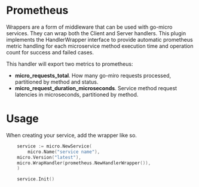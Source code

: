 # Prometheus

Wrappers are a form of middleware that can be used with go-micro services. They can wrap both the Client and Server handlers.
This plugin implements the HandlerWrapper interface to provide automatic prometheus metric handling
for each microservice method execution time and operation count for success and failed cases.

This handler will export two metrics to prometheus:
* **micro_requests_total**. How many go-miro requests processed, partitioned by method and status.
* **micro_request_duration_microseconds**. Service method request latencies in microseconds, partitioned by method.

# Usage

When creating your service, add the wrapper like so.

```go
    service := micro.NewService(
        micro.Name("service name"),
	micro.Version("latest"),
	micro.WrapHandler(prometheus.NewHandlerWrapper()),
    )

    service.Init()
```
